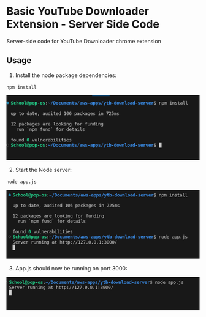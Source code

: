 # Basic YouTube Downloader Extension - Server Side Code
Server-side code for YouTube Downloader chrome extension

## Usage
1. Install the node package dependencies: 
```
npm install
```
![Alt text](image.png)

2. Start the Node server:
```
node app.js
```
![Alt text](image-1.png)

3. App.js should now be running on port 3000: 

![Alt text](image-2.png)

